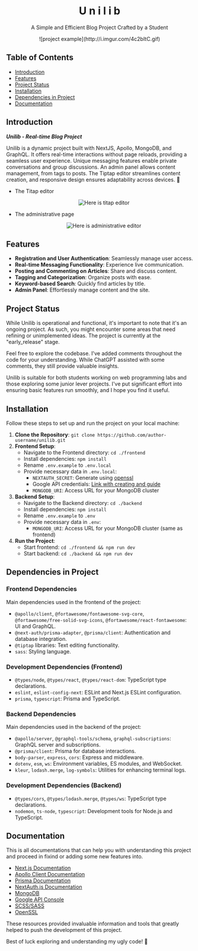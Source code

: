 <h1 align="center"> U n i l i b </h1>
<p align="center">
    A Simple and Efficient Blog Project Crafted by a Student
</p>
<p align="center">
	![project example](http://i.imgur.com/4c2bItC.gif)
</p>

## Table of Contents
- [Introduction](#introduction)
- [Features](#features)
- [Project Status](#project-status)
- [Installation](#installation)
- [Dependencies in Project](#dependencies-in-project)
- [Documentation](#documentation)

## Introduction

***Unilib - Real-time Blog Project***

Unilib is a dynamic project built with NextJS, Apollo, MongoDB, and GraphQL. It offers real-time interactions without page reloads, providing a seamless user experience. Unique messaging features enable private conversations and group discussions. An admin panel allows content management, from tags to posts. The Tiptap editor streamlines content creation, and responsive design ensures adaptability across devices. 🌟

 - The Titap editor
    <p align="center">
        <img src="https://i.imgur.com/IFQe9Lk.png" alt="Here is titap editor">
    </p>

- The administrative page
    <p align="center">
        <img src="https://i.imgur.com/UnJExhB.png" alt="Here is administrative editor">
    </p>

## Features

- **Registration and User Authentication**: Seamlessly manage user access.
- **Real-time Messaging Functionality**: Experience live communication.
- **Posting and Commenting on Articles**: Share and discuss content.
- **Tagging and Categorization**: Organize posts with ease.
- **Keyword-based Search**: Quickly find articles by title.
- **Admin Panel**: Effortlessly manage content and the site.

## Project Status

While Unilib is operational and functional, it's important to note that it's an ongoing project. As such, you might encounter some areas that need refining or unimplemented ideas. The project is currently at the "early_release" stage.

Feel free to explore the codebase. I've added comments throughout the code for your understanding. While ChatGPT assisted with some comments, they still provide valuable insights.

Unilib is suitable for both students working on web programming labs and those exploring some junior lever projects. I've put significant effort into ensuring basic features run smoothly, and I hope you find it useful.

## Installation

Follow these steps to set up and run the project on your local machine:

1. **Clone the Repository**: `git clone https://github.com/author-username/unilib.git`
2. **Frontend Setup**:
	- Navigate to the Frontend directory: `cd ./frontend`
	- Install dependencies: `npm install`
	- Rename `.env.example` to `.env.local`
	- Provide necessary data in `.env.local`:
	  - `NEXTAUTH_SECRET`: Generate using [openssl](https://next-auth.js.org/configuration/options#secret)
	  - Google API credentials: [Link with creating and guide](https://developers.google.com/identity/oauth2/web/guides/get-google-api-clientid)
	  - `MONGODB_URI`: Access URL for your MongoDB cluster
3. **Backend Setup**:
	- Navigate to the Backend directory: `cd ./backend`
	- Install dependencies: `npm install`
	- Rename `.env.example` to `.env`
	- Provide necessary data in `.env`:
	  - `MONGODB_URI`: Access URL for your MongoDB cluster (same as frontend)
4. **Run the Project**:
	- Start frontend: `cd ./frontend && npm run dev`
	- Start backend: `cd ./backend && npm run dev`

## Dependencies in Project

### Frontend Dependencies

Main dependencies used in the frontend of the project:

- `@apollo/client`, `@fortawesome/fontawesome-svg-core`, `@fortawesome/free-solid-svg-icons`, `@fortawesome/react-fontawesome`: UI and GraphQL.
- `@next-auth/prisma-adapter`, `@prisma/client`: Authentication and database integration.
- `@tiptap` libraries: Text editing functionality.
- `sass`: Styling language.

### Development Dependencies (Frontend)

- `@types/node`, `@types/react`, `@types/react-dom`: TypeScript type declarations.
- `eslint`, `eslint-config-next`: ESLint and Next.js ESLint configuration.
- `prisma`, `typescript`: Prisma and TypeScript.

### Backend Dependencies

Main dependencies used in the backend of the project:

- `@apollo/server`, `@graphql-tools/schema`, `graphql-subscriptions`: GraphQL server and subscriptions.
- `@prisma/client`: Prisma for database interactions.
- `body-parser`, `express`, `cors`: Express and middleware.
- `dotenv`, `esm`, `ws`: Environment variables, ES modules, and WebSocket.
- `kleur`, `lodash.merge`, `log-symbols`: Utilities for enhancing terminal logs.

### Development Dependencies (Backend)

- `@types/cors`, `@types/lodash.merge`, `@types/ws`: TypeScript type declarations.
- `nodemon`, `ts-node`, `typescript`: Development tools for Node.js and TypeScript.

## Documentation

This is all documentations that can help you with understanding this project and proceed in fixind or adding some new features into.

- [Next.js Documentation](https://nextjs.org/docs)
- [Apollo Client Documentation](https://www.apollographql.com/docs/react/)
- [Prisma Documentation](https://www.prisma.io/docs/)
- [NextAuth.js Documentation](https://next-auth.js.org/getting-started/introduction)
- [MongoDB](https://www.mongodb.com/)
- [Google API Console](https://developers.google.com/identity/oauth2/web/guides/get-google-api-clientid)
- [SCSS/SASS](https://sass-lang.com/documentation/)
- [OpenSSL](https://www.openssl.org/docs/)

These resources provided invaluable information and tools that greatly helped to push the development of this project.

Best of luck exploring and understanding my ugly code! 🚀
